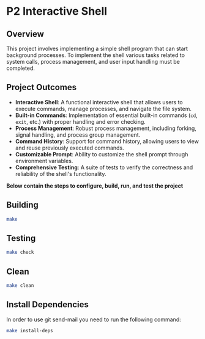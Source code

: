 # P2 Interactive Shell

## Overview
This project involves implementing a simple shell program that can start
background processes. To implement the shell various tasks related to 
system calls, process management, and user input handling must be completed. 

## Project Outcomes

- **Interactive Shell**: A functional interactive shell that allows users to execute commands, manage processes, and navigate the file system.
- **Built-in Commands**: Implementation of essential built-in commands (`cd`, `exit`, etc.) with proper handling and error checking.
- **Process Management**: Robust process management, including forking, signal handling, and process group management.
- **Command History**: Support for command history, allowing users to view and reuse previously executed commands.
- **Customizable Prompt**: Ability to customize the shell prompt through environment variables.
- **Comprehensive Testing**: A suite of tests to verify the correctness and reliability of the shell's functionality.


**Below contain the steps to configure, build, run, and test the project**

## Building

```bash
make
```

## Testing

```bash
make check
```

## Clean

```bash
make clean
```

## Install Dependencies

In order to use git send-mail you need to run the following command:

```bash
make install-deps
```
